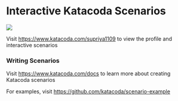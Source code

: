 # Interactive Katacoda Scenarios

[![](http://shields.katacoda.com/katacoda/supriya1109/count.svg)](https://www.katacoda.com/supriya1109 "Get your profile on Katacoda.com")

Visit https://www.katacoda.com/supriya1109 to view the profile and interactive scenarios

### Writing Scenarios
Visit https://www.katacoda.com/docs to learn more about creating Katacoda scenarios

For examples, visit https://github.com/katacoda/scenario-example

